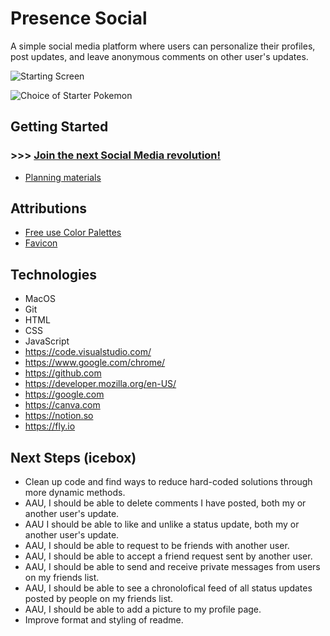 # Presence Social

A simple social media platform where users can personalize their profiles, post updates, and leave anonymous comments on other user's updates.


![Starting Screen](https://img1.wsimg.com/isteam/ip/1da0c1d6-0276-4dec-be05-23cf138b20ca/Screenshot%202024-01-05%20at%2010.20.16%E2%80%AFAM.png)


![Choice of Starter Pokemon](https://img1.wsimg.com/isteam/ip/1da0c1d6-0276-4dec-be05-23cf138b20ca/Screenshot%202024-01-05%20at%2010.20.46%E2%80%AFAM.png)


## Getting Started

### >>> [Join the next Social Media revolution!](https://presence-social.fly.dev/)
* [Planning materials](https://trello.com/b/qpAhduAo/presencesocial)

## Attributions

* [Free use Color Palettes](https://presence-social.fly.dev/)
* [Favicon](https://canva.com)


## Technologies

* MacOS
* Git
* HTML
* CSS
* JavaScript
* https://code.visualstudio.com/
* https://www.google.com/chrome/
* https://github.com
* https://developer.mozilla.org/en-US/
* https://google.com
* https://canva.com
* https://notion.so
* https://fly.io


## Next Steps (icebox)

* Clean up code and find ways to reduce hard-coded solutions through more dynamic methods.
* AAU, I should be able to delete comments I have posted, both my or another user's update.
* AAU I should be able to like and unlike a status update, both my or another user's update.
* AAU, I should be able to request to be friends with another user.
* AAU, I should be able to accept a friend request sent by another user.
* AAU, I should be able to send and receive private messages from users on my friends list.
* AAU, I should be able to see a chronolofical feed of all status updates posted by people on my friends list.
* AAU, I should be able to add a picture to my profile page.
* Improve format and styling of readme.